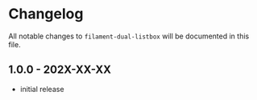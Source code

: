 # Changelog

All notable changes to `filament-dual-listbox` will be documented in this file.

## 1.0.0 - 202X-XX-XX

- initial release
